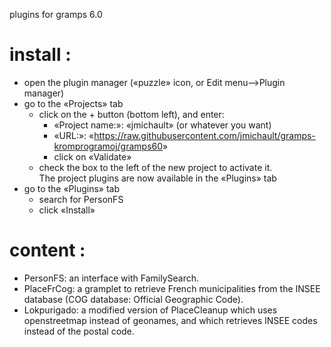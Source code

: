 plugins for gramps 6.0

# install :
* open the plugin manager («puzzle» icon, or Edit menu-->Plugin manager)
* go to the «Projects» tab
  * click on the + button (bottom left), and enter:
    * «Project name:»: «jmichault» (or whatever you want)
    * «URL:»: «<https://raw.githubusercontent.com/jmichault/gramps-kromprogramoj/gramps60>»
    * click on «Validate»
  * check the box to the left of the new project to activate it.  
  The project plugins are now available in the «Plugins» tab
* go to the «Plugins» tab
  * search for PersonFS
  * click «Install»

# content :
* PersonFS: an interface with FamilySearch.
* PlaceFrCog: a gramplet to retrieve French municipalities from the INSEE database (COG database: Official Geographic Code).
* Lokpurigado: a modified version of PlaceCleanup which uses openstreetmap instead of geonames, and which retrieves INSEE codes instead of the postal code.
